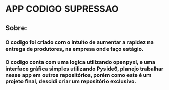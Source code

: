 <h1>APP CODIGO SUPRESSAO</h1>

<h2>Sobre:</h2>
<h3>O codigo foi criado com o intuito de aumentar a rapidez na entrega de produtores, na empresa onde faço estágio.</h3>
<h3>O codigo conta com uma logica utilizando openpyxl, e uma interface gráfica simples utilizando Pyside6,
  planejo trabalhar nesse app em outros repositórios, porém como este é um projeto final, descidi criar um
  repositório exclusivo.</h3>

